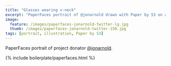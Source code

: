 ```yaml
---
title: "Glasses wearing v-neck"
excerpt: "PaperFaces portrait of @jonarnold drawn with Paper by 53 on an iPad."
image: 
  feature: /images/paperfaces-jonarnold-twitter-lg.jpg
  thumb: /images/paperfaces-jonarnold-twitter-150.jpg
tags: [portrait, illustration, Paper by 53]
---
```


PaperFaces portrait of project donator [@jonarnold](http://twitter.com/jonarnold).

{% include boilerplate/paperfaces.html %}